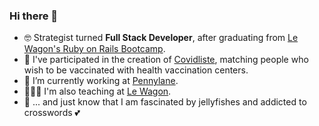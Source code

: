 ### Hi there 👋

- 🤓  Strategist turned **Full Stack Developer**, after graduating from [Le Wagon's Ruby on Rails Bootcamp](https://github.com/lewagon).
- 🦠 I've participated in the creation of [Covidliste](https://github.com/hostolab/covidliste), matching people who wish to be vaccinated with health vaccination centers.
- 💚  I’m currently working at [Pennylane](https://github.com/pennylane-hq).
- 👩🏻‍🏫  I'm also teaching at [Le Wagon](https://github.com/lewagon).
- 🐙 ... and just know that I am fascinated by jellyfishes and addicted to crosswords 💕

<!--
**colinemarie/colinemarie** is a ✨ _special_ ✨ repository because its `README.md` (this file) appears on your GitHub profile.

Here are some ideas to get you started:

- 🔭 I’m currently working on ...
- 🌱 I’m currently learning ...
- 👯 I’m looking to collaborate on ...
- 🤔 I’m looking for help with ...
- 💬 Ask me about ...
- 📫 How to reach me: ...
- 😄 Pronouns: ...
- ⚡ Fun fact: ...
-->
